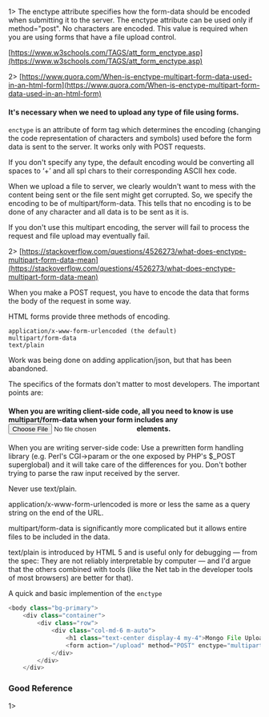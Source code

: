 1> The enctype attribute specifies how the form-data should be encoded when submitting it to the server. The enctype attribute can be used only if method="post". No characters are encoded. This value is required when you are using forms that have a file upload control.

[https://www.w3schools.com/TAGS/att_form_enctype.asp](https://www.w3schools.com/TAGS/att_form_enctype.asp)

2> [https://www.quora.com/When-is-enctype-multipart-form-data-used-in-an-html-form](https://www.quora.com/When-is-enctype-multipart-form-data-used-in-an-html-form)

#### It's necessary when we need to upload any type of file using forms.

``enctype`` is an attribute of form tag which determines the encoding (changing the code representation of characters and symbols) used before the form data is sent to the server. It works only with POST requests.

If you don't specify any type, the default encoding would be converting all spaces to ‘+’ and all spl chars to their corresponding ASCII hex code.

When we upload a file to server, we clearly wouldn't want to mess with the content being sent or the file sent might get corrupted. So, we specify the encoding to be of multipart/form-data. This tells that no encoding is to be done of any character and all data is to be sent as it is.

If you don't use this multipart encoding, the server will fail to process the request and file upload may eventually fail.


2> [https://stackoverflow.com/questions/4526273/what-does-enctype-multipart-form-data-mean](https://stackoverflow.com/questions/4526273/what-does-enctype-multipart-form-data-mean)

When you make a POST request, you have to encode the data that forms the body of the request in some way.

HTML forms provide three methods of encoding.

```
application/x-www-form-urlencoded (the default)
multipart/form-data
text/plain
```
Work was being done on adding application/json, but that has been abandoned.

The specifics of the formats don't matter to most developers. The important points are:

#### When you are writing client-side code, all you need to know is use multipart/form-data when your form includes any <input type="file"> elements.

When you are writing server-side code: Use a prewritten form handling library (e.g. Perl's CGI->param or the one exposed by PHP's $_POST superglobal) and it will take care of the differences for you. Don't bother trying to parse the raw input received by the server.

Never use text/plain.

application/x-www-form-urlencoded is more or less the same as a query string on the end of the URL.

multipart/form-data is significantly more complicated but it allows entire files to be included in the data.

text/plain is introduced by HTML 5 and is useful only for debugging — from the spec: They are not reliably interpretable by computer — and I'd argue that the others combined with tools (like the Net tab in the developer tools of most browsers) are better for that).

A quick and basic implemention of the ``enctype``

```js
<body class="bg-primary">
    <div class="container">
        <div class="row">
            <div class="col-md-6 m-auto">
                <h1 class="text-center display-4 my-4">Mongo File Uploads</h1>
                <form action="/upload" method="POST" enctype="multipart/form-data"></form>
            </div>
        </div>
    </div>
```

### Good Reference

1>